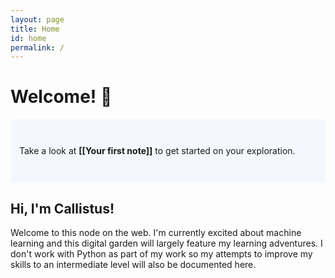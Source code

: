 ```yaml
---
layout: page
title: Home
id: home
permalink: /
---
```


# Welcome! 🌱

<p style="padding: 3em 1em; background: #f5f7ff; border-radius: 4px;">
  Take a look at <span style="font-weight: bold">[[Your first note]]</span> to get started on your exploration.
</p>

## Hi, I'm Callistus!

Welcome to this node on the web. I'm currently excited about machine learning and this digital garden will largely feature my learning adventures. I don't work with Python as part of my work so my attempts to improve my skills to an intermediate level will also be documented here. 

<style>
  .wrapper {
    max-width: 46em;
  }
</style>
